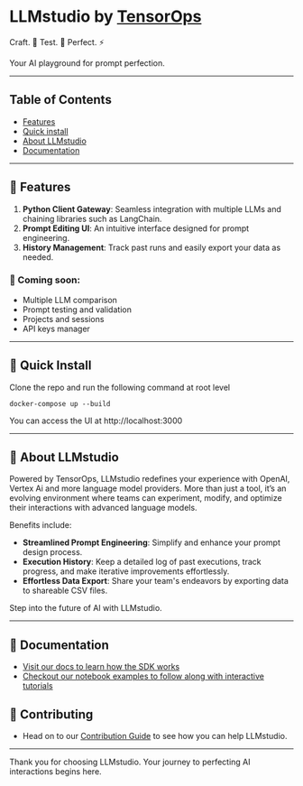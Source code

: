 # LLMstudio by [TensorOps](http://tensorops.ai "TensorOps")

Craft. 🧠 Test. 🤖 Perfect. ⚡️

Your AI playground for prompt perfection.

---

## Table of Contents

- [Features](#features)
- [Quick install](#quick-install)
- [About LLMstudio](#about-llm-studio)
- [Documentation](#documentation)

---

## 🌟 Features

1. **Python Client Gateway**: Seamless integration with multiple LLMs and chaining libraries such as LangChain.
2. **Prompt Editing UI**: An intuitive interface designed for prompt engineering.
3. **History Management**: Track past runs and easily export your data as needed.

### 👀 Coming soon:

- Multiple LLM comparison
- Prompt testing and validation
- Projects and sessions
- API keys manager

---

## 🚀 Quick Install

Clone the repo and run the following command at root level

```
docker-compose up --build
```

You can access the UI at http://localhost:3000

---

## 🤔 About LLMstudio

Powered by TensorOps, LLMstudio redefines your experience with OpenAI, Vertex Ai and more language model providers. More than just a tool, it’s an evolving environment where teams can experiment, modify, and optimize their interactions with advanced language models.

Benefits include:

- **Streamlined Prompt Engineering**: Simplify and enhance your prompt design process.
- **Execution History**: Keep a detailed log of past executions, track progress, and make iterative improvements effortlessly.
- **Effortless Data Export**: Share your team's endeavors by exporting data to shareable CSV files.

Step into the future of AI with LLMstudio.

---

## 📖 Documentation

- [Visit our docs to learn how the SDK works](https://docs.llmstudio.ai)
- [Checkout our notebook examples to follow along with interactive tutorials](https://github.com/TensorOpsAI/LLMstudio/tree/main/examples)

## 📖 Contributing

- Head on to our [Contribution Guide](https://github.com/TensorOpsAI/LLMstudio/tree/main/CONTRIB.md) to see how you can help LLMstudio.

---

Thank you for choosing LLMstudio. Your journey to perfecting AI interactions begins here.
